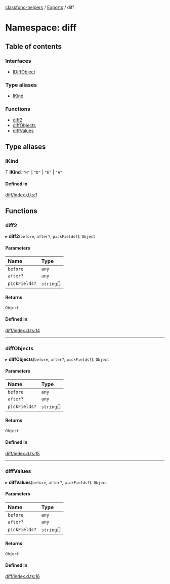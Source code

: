 [classfunc-helpers](../README.md) / [Exports](../modules.md) / diff

# Namespace: diff

## Table of contents

### Interfaces

- [IDiffObject](../interfaces/diff.IDiffObject.md)

### Type aliases

- [IKind](diff.md#ikind)

### Functions

- [diff2](diff.md#diff2)
- [diffObjects](diff.md#diffobjects)
- [diffValues](diff.md#diffvalues)

## Type aliases

### IKind

Ƭ **IKind**: ``"N"`` \| ``"D"`` \| ``"E"`` \| ``"A"``

#### Defined in

[diff/index.d.ts:1](https://github.com/ClassFunc/classfunc-helpers/blob/08b327d/diff/index.d.ts#L1)

## Functions

### diff2

▸ **diff2**(`before`, `after?`, `pickFields?`): `Object`

#### Parameters

| Name | Type |
| :------ | :------ |
| `before` | `any` |
| `after?` | `any` |
| `pickFields?` | `string`[] |

#### Returns

`Object`

#### Defined in

[diff/index.d.ts:14](https://github.com/ClassFunc/classfunc-helpers/blob/08b327d/diff/index.d.ts#L14)

___

### diffObjects

▸ **diffObjects**(`before`, `after?`, `pickFields?`): `Object`

#### Parameters

| Name | Type |
| :------ | :------ |
| `before` | `any` |
| `after?` | `any` |
| `pickFields?` | `string`[] |

#### Returns

`Object`

#### Defined in

[diff/index.d.ts:15](https://github.com/ClassFunc/classfunc-helpers/blob/08b327d/diff/index.d.ts#L15)

___

### diffValues

▸ **diffValues**(`before`, `after?`, `pickFields?`): `Object`

#### Parameters

| Name | Type |
| :------ | :------ |
| `before` | `any` |
| `after?` | `any` |
| `pickFields?` | `string`[] |

#### Returns

`Object`

#### Defined in

[diff/index.d.ts:16](https://github.com/ClassFunc/classfunc-helpers/blob/08b327d/diff/index.d.ts#L16)
